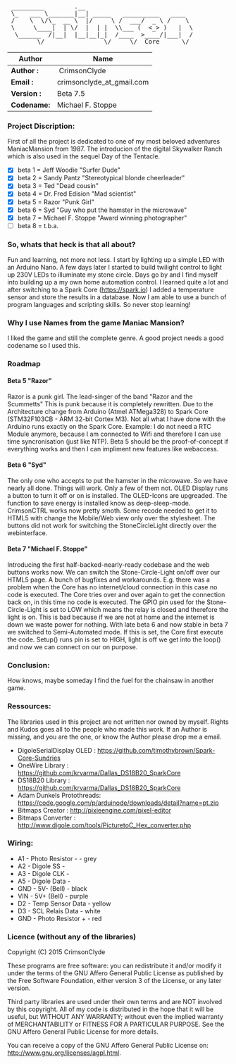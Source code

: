 <pre>
 _________        .__
 \_   ___ \_______|__| _____   __________   ____
 /    \  \/\_  __ \  |/     \ /  ___/  _ \ /    \
 \     \____|  | \/  |  | |  \\___ (  <_> )   |  \
  \______  /|__|  |__|__|_|  /____  >____/|___|  /
        \/                \/     \/  Core      \/   </pre>

 Author | Name
-------------- | -----------------------------
**Author  :**  | CrimsonClyde
**Email   :**  | crimsonclyde_at_gmail.com
**Version :**  | Beta 7.5
**Codename:**  | Michael F. Stoppe


### Project Discription:
First of all the project is dedicated to one of my most beloved adventures ManiacMansion from 1987. The introducion of the digital Skywalker Ranch which is also used in the sequel Day of the Tentacle.

- [x] beta 1 = Jeff Woodie        "Surfer Dude"
- [x] beta 2 = Sandy Pantz        "Stereotypical blonde cheerleader"
- [x] beta 3 = Ted                "Dead cousin"
- [x] beta 4 = Dr. Fred Edision   "Mad scientist"
- [x] beta 5 = Razor              "Punk Girl"
- [x] beta 6 = Syd                "Guy who put the hamster in the microwave"
- [x] beta 7 = Michael F. Stoppe  "Award winning photographer"
- [ ] beta 8 = t.b.a.

### So, whats that heck is that all about?
Fun and learning, not more not less. I start by lighting up a simple LED with an Arduino Nano. A few days later I started to build twilight control to light up 230V LEDs to illuminate my stone circle. Days go by and I find myself into building up a my own home automation control. I learned quite a lot and after switching to a Spark Core (https://spark.io) I added a temperature sensor and store the results in a database. Now I am able to use a bunch of program languages and scripting skills. So never stop learning!

### Why I use Names from the game Maniac Mansion?
I liked the game and still the complete genre. A good project needs a good codename so I used this.


### Roadmap

#### Beta 5 "Razor"
Razor is a punk girl. The lead-singer of the band "Razor and the Scummetts" This is punk because it is completely rewritten. Due to the Architecture change from Arduino (Atmel ATMega328) to Spark Core (STM32F103CB - ARM 32-bit Cortex M3). Not all what I have done with the Arduino runs exactly on the Spark Core. Example: I do not need a RTC Module anymore, because I am connected to Wifi and therefore I can use time syncronisation (just like NTP). Beta 5 should be the proof-of-concept if everything works and then I can impliment new features like webaccess.

#### Beta 6 "Syd"
The only one who accepts to put the hamster in the microwave. So we have nearly all done. Things will work. Only a few of them not. OLED Display runs a button to turn it off or on is installed. The OLED-Icons are upgreaded. The function to save energy is installed know as deep-sleep-mode. CrimsonCTRL works now pretty smoth. Some recode needed to get it to HTML5 with change the Mobile/Web view only over the stylesheet. The buttons did not work for switching the StoneCircleLight directly over the webinterface.

#### Beta 7 "Michael F. Stoppe"
Introducing the first half-backed-nearly-ready codebase and the web buttons works now. We can
switch the Stone-Circle-Light on/off over our HTML5 page. A bunch of bugfixes and workarounds. E.g. there was a problem when the Core has no internet/cloud connection in this case no code is executed. The Core tries over and over again to get the connection back on, in this time no code is executed. The GPIO pin used for the Stone-Circle-Light is set to LOW which means the relay is closed and therefore the light is on. This is bad because if we are not at home and the internet is down we waste power for nothing. With late beta 6 and now stable in beta 7 we switched to Semi-Automated mode. If this is set, the Core first execute the code. Setup() runs pin is set to HIGH, light is off we get into the loop() and now we can connect on our on purpose.


### Conclusion:
How knows, maybe someday I find the fuel for the chainsaw in another game.

### Ressources:
The libraries used in this project are not written nor owned by myself. Rights and Kudos goes all to the people who made this work. If an Author is missing, and you are the one, or know the Author please drop me a email.

- DigoleSerialDisplay OLED : https://github.com/timothybrown/Spark-Core-Sundries
- OneWire Library          : https://github.com/krvarma/Dallas_DS18B20_SparkCore
- DS18B20 Library          : https://github.com/krvarma/Dallas_DS18B20_SparkCore
- Adam Dunkels Protothreads: https://code.google.com/p/arduinode/downloads/detail?name=pt.zip
- Bitmaps Creator          : http://pixieengine.com/pixel-editor
- Bitmaps Converter        : http://www.digole.com/tools/PicturetoC_Hex_converter.php

### Wiring:
* A1  -   Photo Resistor -        - grey
* A2  -   Digole SS               -
* A3  -   Digole CLK              -
* A5  -   Digole Data             -
* GND -   5V- (Bell)              - black
* VIN -   5V+ (Bell)              - purple
* D2  -   Temp Sensor Data        - yellow
* D3  -   SCL Relais Data         - white
* GND -   Photo Resistor +        - red


### Licence (without any of the libraries)
Copyright (C) 2015 CrimsonClyde

These programs are free software: you can redistribute it and/or modify it under the terms of the GNU Affero General Public License as published by the Free Software Foundation, either version 3 of the License, or any later version.

Third party libraries are used under their own terms and are NOT involved by this copyright. All of my code is distributed in the hope that it will be useful, but WITHOUT ANY WARRANTY; without even the implied warranty of MERCHANTABILITY or FITNESS FOR A PARTICULAR PURPOSE. See the GNU Affero General Public License for more details.

You can receive a copy of the GNU Affero General Public License on: <http://www.gnu.org/licenses/agpl.html>.
